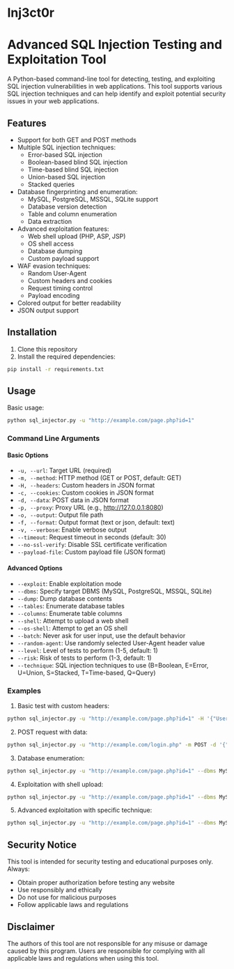 # Inj3ct0r

# Advanced SQL Injection Testing and Exploitation Tool

A Python-based command-line tool for detecting, testing, and exploiting SQL injection vulnerabilities in web applications. This tool supports various SQL injection techniques and can help identify and exploit potential security issues in your web applications.

## Features

- Support for both GET and POST methods
- Multiple SQL injection techniques:
  - Error-based SQL injection
  - Boolean-based blind SQL injection
  - Time-based blind SQL injection
  - Union-based SQL injection
  - Stacked queries
- Database fingerprinting and enumeration:
  - MySQL, PostgreSQL, MSSQL, SQLite support
  - Database version detection
  - Table and column enumeration
  - Data extraction
- Advanced exploitation features:
  - Web shell upload (PHP, ASP, JSP)
  - OS shell access
  - Database dumping
  - Custom payload support
- WAF evasion techniques:
  - Random User-Agent
  - Custom headers and cookies
  - Request timing control
  - Payload encoding
- Colored output for better readability
- JSON output support

## Installation

1. Clone this repository
2. Install the required dependencies:
```bash
pip install -r requirements.txt
```

## Usage

Basic usage:
```bash
python sql_injector.py -u "http://example.com/page.php?id=1"
```

### Command Line Arguments

#### Basic Options
- `-u, --url`: Target URL (required)
- `-m, --method`: HTTP method (GET or POST, default: GET)
- `-H, --headers`: Custom headers in JSON format
- `-c, --cookies`: Custom cookies in JSON format
- `-d, --data`: POST data in JSON format
- `-p, --proxy`: Proxy URL (e.g., http://127.0.0.1:8080)
- `-o, --output`: Output file path
- `-f, --format`: Output format (text or json, default: text)
- `-v, --verbose`: Enable verbose output
- `--timeout`: Request timeout in seconds (default: 30)
- `--no-ssl-verify`: Disable SSL certificate verification
- `--payload-file`: Custom payload file (JSON format)

#### Advanced Options
- `--exploit`: Enable exploitation mode
- `--dbms`: Specify target DBMS (MySQL, PostgreSQL, MSSQL, SQLite)
- `--dump`: Dump database contents
- `--tables`: Enumerate database tables
- `--columns`: Enumerate table columns
- `--shell`: Attempt to upload a web shell
- `--os-shell`: Attempt to get an OS shell
- `--batch`: Never ask for user input, use the default behavior
- `--random-agent`: Use randomly selected User-Agent header value
- `--level`: Level of tests to perform (1-5, default: 1)
- `--risk`: Risk of tests to perform (1-3, default: 1)
- `--technique`: SQL injection techniques to use (B=Boolean, E=Error, U=Union, S=Stacked, T=Time-based, Q=Query)

### Examples

1. Basic test with custom headers:
```bash
python sql_injector.py -u "http://example.com/page.php?id=1" -H '{"User-Agent": "Mozilla/5.0"}'
```

2. POST request with data:
```bash
python sql_injector.py -u "http://example.com/login.php" -m POST -d '{"username": "test", "password": "test"}'
```

3. Database enumeration:
```bash
python sql_injector.py -u "http://example.com/page.php?id=1" --dbms MySQL --tables --columns
```

4. Exploitation with shell upload:
```bash
python sql_injector.py -u "http://example.com/page.php?id=1" --dbms MySQL --exploit --shell
```

5. Advanced exploitation with specific technique:
```bash
python sql_injector.py -u "http://example.com/page.php?id=1" --dbms MySQL --exploit --technique U --dump
```

## Security Notice

This tool is intended for security testing and educational purposes only. Always:
- Obtain proper authorization before testing any website
- Use responsibly and ethically
- Do not use for malicious purposes
- Follow applicable laws and regulations

## Disclaimer

The authors of this tool are not responsible for any misuse or damage caused by this program. Users are responsible for complying with all applicable laws and regulations when using this tool. 
